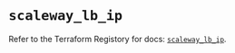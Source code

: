 # `scaleway_lb_ip`

Refer to the Terraform Registory for docs: [`scaleway_lb_ip`](https://registry.terraform.io/providers/scaleway/scaleway/2.21.0/docs/resources/lb_ip).
